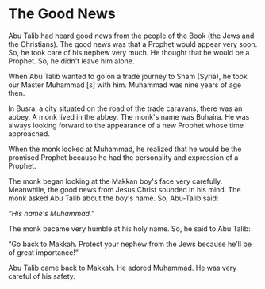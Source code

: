 The Good News
=============

Abu Talib had heard good news from the people of the Book (the Jews and
the Christians). The good news was that a Prophet would appear very
soon. So, he took care of his nephew very much. He thought that he would
be a Prophet. So, he didn't leave him alone.

When Abu Talib wanted to go on a trade journey to Sham (Syria), he took
our Master Muhammad [s] with him. Muhammad was nine years of age then.

In Busra, a city situated on the road of the trade caravans, there was
an abbey. A monk lived in the abbey. The monk's name was Buhaira. He was
always looking forward to the appearance of a new Prophet whose time
approached.

When the monk looked at Muhammad, he realized that he would be the
promised Prophet because he had the personality and expression of a
Prophet.

The monk began looking at the Makkan boy's face very carefully.
Meanwhile, the good news from Jesus Christ sounded in his mind. The monk
asked Abu Talib about the boy's name. So, Abu-Talib said:

*“His name's Muhammad.”*

The monk became very humble at his holy name. So, he said to Abu Talib:

“Go back to Makkah. Protect your nephew from the Jews because he'll be
of great importance!”

Abu Talib came back to Makkah. He adored Muhammad. He was very careful
of his safety.


